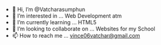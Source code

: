 - 👋 Hi, I’m @Vatcharasumphun
- 👀 I’m interested in ... Web Development atm
- 🌱 I’m currently learning ... HTML5
- 💞️ I’m looking to collaborate on ... Websites for my School
- 📫 How to reach me ... vince06vatchar@gmail.com

<!---
Vatcharasumphun/Vatcharasumphun is a ✨ special ✨ repository because its `README.md` (this file) appears on your GitHub profile.
You can click the Preview link to take a look at your changes.
--->
